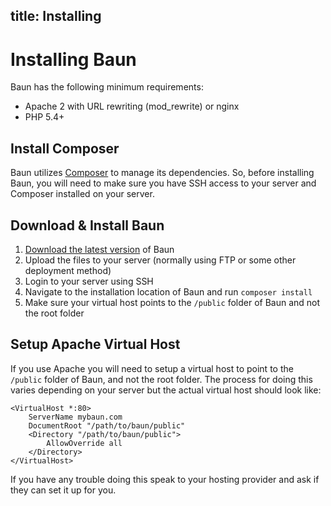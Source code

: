 title: Installing
----
# Installing Baun

Baun has the following minimum requirements:

* Apache 2 with URL rewriting (mod_rewrite) or nginx
* PHP 5.4+

## Install Composer

Baun utilizes [Composer](http://getcomposer.org) to manage its dependencies. So, before installing Baun, you will
need to make sure you have SSH access to your server and Composer installed on your server.

## Download & Install Baun

1. [Download the latest version](https://github.com/gilbitron/Baun/releases) of Baun
2. Upload the files to your server (normally using FTP or some other deployment method)
3. Login to your server using SSH
4. Navigate to the installation location of Baun and run `composer install`
5. Make sure your virtual host points to the `/public` folder of Baun and not the root folder

## Setup Apache Virtual Host

If you use Apache you will need to setup a virtual host to point to the `/public` folder of Baun, and
not the root folder. The process for doing this varies depending on your server but the actual
virtual host should look like:

    <VirtualHost *:80>
        ServerName mybaun.com
        DocumentRoot "/path/to/baun/public"
        <Directory "/path/to/baun/public">
            AllowOverride all
        </Directory>
    </VirtualHost>

If you have any trouble doing this speak to your hosting provider and ask if they can set it up for you.